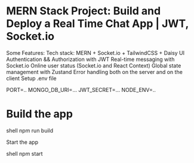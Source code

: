 # MERN Stack Project: Build and Deploy a Real Time Chat App | JWT, Socket.io


Some Features:
 Tech stack: MERN + Socket.io + TailwindCSS + Daisy UI
 Authentication && Authorization with JWT
 Real-time messaging with Socket.io
 Online user status (Socket.io and React Context)
 Global state management with Zustand
 Error handling both on the server and on the client
Setup .env file

PORT=..
MONGO_DB_URI=...
JWT_SECRET=...
NODE_ENV=..






# Build the app
  shell
npm run build

Start the app


shell
npm start

